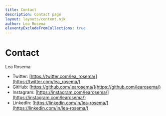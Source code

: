 ```yaml
---
title: Contact
description: Contact page
layout: layouts/content.njk
author: Lea Rosema
eleventyExcludeFromCollections: true
---
```


# Contact

Lea Rosema

- Twitter: [https://twitter.com/lea_rosema/](https://twitter.com/lea_rosema/)
- GitHub: [https://github.com/learosema/](https://github.com/learosema/)
- Instagram: [https://instagram.com/learosema/](https://instagram.com/learosema/)
- LinkedIn: [https://linkedin.com/in/lea-rosema/](https://linkedin.com/in/lea-rosema/)
